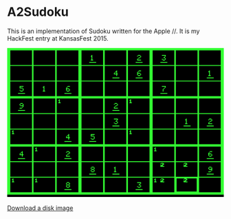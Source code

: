 A2Sudoku
========

This is an implementation of Sudoku written for the Apple //.  It is my HackFest entry at KansasFest 2015.

![A2Sudoku Screenshot](/a2sudoku.png "A2Sudoku Screenshot")

[Download a disk image](https://github.com/jeremysrand/a2sudoku/releases/download/2.0/a2sudoku.dsk)
